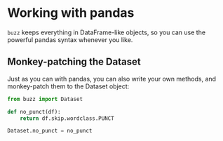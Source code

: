# Working with pandas

`buzz` keeps everything in DataFrame-like objects, so you can use the powerful pandas syntax whenever you like.


## Monkey-patching the Dataset

Just as you can with pandas, you can also write your own methods, and monkey-patch them to the Dataset object:

```python
from buzz import Dataset

def no_punct(df):
    return df.skip.wordclass.PUNCT

Dataset.no_punct = no_punct
```
